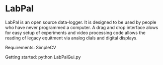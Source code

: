 # LabPal

LabPal is an open source data-logger. It is designed to be used by people who have never programmed a computer.
A drag and drop interface alows for easy setup of experiments and video processing code allows the reading of legacy equitment via analog dials and digital displays.

Requirements:
SimpleCV

Getting started:
python LabPalGui.py
